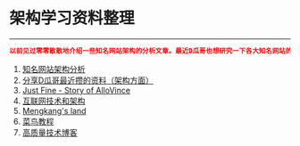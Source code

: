 # 架构学习资料整理

---

```json
以前见过零零散散地介绍一些知名网站架构的分析文章。最近D瓜哥也想研究一下各大知名网站的架构。所以，就搜集了一下这方面资料。限于时间问题，这篇文章分享的文章并没有都看完，所以不保证所有文章的质量。另外，如果有朋友发现更好的文章，欢迎留言告知。再补充进来。
```

1. [知名网站架构分析](http://colobu.com/2015/07/21/Architecture-2013/)
2. [分享D瓜哥最近攒的资料（架构方面）](http://www.diguage.com/archives/41.html)
3. [Just Fine - Story of AlloVince](http://avnpc.com/)
4. [互联网技术和架构](http://blog.eood.cn/)
5. [Mengkang's land](http://mengkang.net/)
6. [菜鸟教程](http://www.runoob.com/)
7. [高质量技术博客](http://mengkang.net/sites.html)
